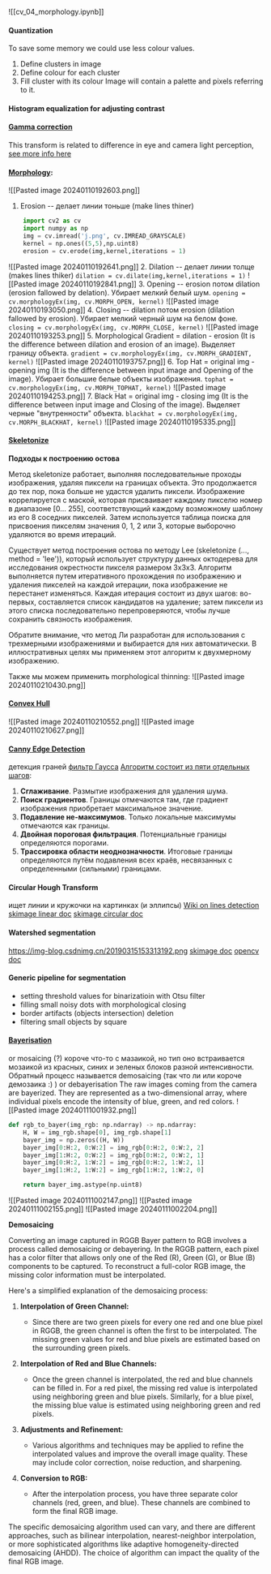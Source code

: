 ![[cv_04_morphology.ipynb]]
#### Quantization
To save some memory we could use less colour values.
1. Define clusters in image
2. Define colour for each cluster
3. Fill cluster with its colour
Image will contain a palette and pixels referring to it.
#### Histogram equalization for adjusting contrast
#### [Gamma correction](https://en.wikipedia.org/wiki/Gamma_correction)
This transform is related to difference in eye and camera light perception, [see more info here](https://www.cambridgeincolour.com/tutorials/gamma-correction.htm)
#### [Morphology](https://docs.opencv.org/3.4/d9/d61/tutorial_py_morphological_ops.html):
![[Pasted image 20240110192603.png]]
 1. Erosion -- делает линии тоньше (make lines thiner)
```python
    import cv2 as cv
	import numpy as np
	img = cv.imread('j.png', cv.IMREAD_GRAYSCALE)
	kernel = np.ones((5,5),np.uint8)
	erosion = cv.erode(img,kernel,iterations = 1)
```
![[Pasted image 20240110192641.png]]
 2. Dilation -- делает линии толще (makes lines thiker)
    `dilation = cv.dilate(img,kernel,iterations = 1)`
    ![[Pasted image 20240110192841.png]]
3. Opening -- erosion потом dilation (erosion fallowed by delation). Убирает мелкий белый шум.
	   `opening = cv.morphologyEx(img, cv.MORPH_OPEN, kernel)`
	   ![[Pasted image 20240110193050.png]]
   4. Closing -- dilation потом erosion (dilation fallowed by erosion). Убирает мелкий черный шум на белом фоне.
	`closing = cv.morphologyEx(img, cv.MORPH_CLOSE, kernel)`
      ![[Pasted image 20240110193253.png]]
5.  Morphological Gradient = dilation - erosion (It is the difference between dilation and erosion of an image). Выделяет границу объекта.
	`gradient = cv.morphologyEx(img, cv.MORPH_GRADIENT, kernel)`
	   ![[Pasted image 20240110193757.png]]
6. Top Hat = original img - opening img (It is the difference between input image and Opening of the image). Убирает большие белые объекты изображения.
	`tophat = cv.morphologyEx(img, cv.MORPH_TOPHAT, kernel)`
	![[Pasted image 20240110194253.png]]
7. Black Hat = original img - closing img (It is the difference between input image and Closing of the image). Выделяет черные "внутренности" объекта.
	 `blackhat = cv.morphologyEx(img, cv.MORPH_BLACKHAT, kernel)`
	 ![[Pasted image 20240110195335.png]]

#### [Skeletonize](https://scikit-image.org/docs/stable/auto_examples/edges/plot_skeleton.html)
__Подходы к построению остова__

Метод skeletonize работает, выполняя последовательные проходы изображения, удаляя пиксели на границах объекта. Это продолжается до тех пор, пока больше не удастся удалить пиксели. Изображение коррелируется с маской, которая присваивает каждому пикселю номер в диапазоне [0… 255], соответствующий каждому возможному шаблону из его 8 соседних пикселей. Затем используется таблица поиска для присвоения пикселям значения 0, 1, 2 или 3, которые выборочно удаляются во время итераций. 

Существует метод построения остова по методу Lee (skeletonize (..., method = 'lee')), который использует структуру данных октодерева для исследования окрестности пикселя размером 3x3х3. Алгоритм выполняется путем итеративного прохождения по изображению и удаления пикселей на каждой итерации, пока изображение не перестанет изменяться. Каждая итерация состоит из двух шагов: во-первых, составляется список кандидатов на удаление; затем пиксели из этого списка последовательно перепроверяются, чтобы лучше сохранить связность изображения.

Обратите внимание, что метод Ли разработан для использования с трехмерными изображениями и выбирается для них автоматически. В иллюстративных целях мы применяем этот алгоритм к двухмерному изображению.

Также мы можем применить morphological thinning:
![[Pasted image 20240110210430.png]]

#### [Convex Hull](https://scikit-image.org/docs/stable/auto_examples/edges/plot_convex_hull.html)
![[Pasted image 20240110210552.png]]
![[Pasted image 20240110210627.png]]

#### [Canny Edge Detection](https://docs.opencv.org/4.8.0/da/d22/tutorial_py_canny.html)
детекция граней
 [фильтр Гаусса](https://homepages.inf.ed.ac.uk/rbf/HIPR2/gsmooth.htm)
 [Алгоритм состоит из пяти отдельных шагов](https://habr.com/ru/articles/114589/):
1. **Сглаживание**. Размытие изображения для удаления шума.
2. **Поиск градиентов**. Границы отмечаются там, где градиент изображения приобретает максимальное значение.
3. **Подавление не-максимумов**. Только локальные максимумы отмечаются как границы.
4. **Двойная пороговая фильтрация**. Потенциальные границы определяются порогами.
5. **Трассировка области неоднозначности**. Итоговые границы определяются путём подавления всех краёв, несвязанных с определенными (сильными) границами.

#### Circular Hough Transform
ищет линии и кружочки на картинках (и эллипсы)
[Wiki on lines detection](https://en.wikipedia.org/wiki/Hough_transform)
[skimage linear doc](https://scikit-image.org/docs/stable/auto_examples/edges/plot_line_hough_transform.html)
[skimage circular doc](https://scikit-image.org/docs/stable/auto_examples/edges/plot_circular_elliptical_hough_transform.html)

#### Watershed segmentation
https://img-blog.csdnimg.cn/20190315153313192.png
[skimage doc](https://scikit-image.org/docs/stable/auto_examples/segmentation/plot_watershed.html)
[opencv doc](https://docs.opencv.org/4.8.0/d3/db4/tutorial_py_watershed.html)

#### Generic pipeline for segmentation
- setting threshold values for binarizatioin with Otsu filter
- filling small noisy dots with morphological closing
- border artifacts (objects intersection) deletion
- filtering small objects by square

#### [Bayerisation](https://en.wikipedia.org/wiki/Bayer_filter)
or mosaicing (?) короче что-то с мазаикой, но тип оно встраивается мозаикой из красных, синих и зеленых блоков разной интенсивности.
Обратный процесс называется demosaicing (так что ли или короче демозаика :) ) or debayerisation
The raw images coming from the camera are bayerized. They are represented as a two-dimensional array, where individual pixels encode the intensity of blue, green, and red colors.
![[Pasted image 20240111001932.png]]
```python
def rgb_to_bayer(img_rgb: np.ndarray) -> np.ndarray:
    H, W = img_rgb.shape[0], img_rgb.shape[1]
    bayer_img = np.zeros((H, W))
    bayer_img[0:H:2, 0:W:2] = img_rgb[0:H:2, 0:W:2, 2]
    bayer_img[1:H:2, 0:W:2] = img_rgb[0:H:2, 0:W:2, 1]
    bayer_img[0:H:2, 1:W:2] = img_rgb[0:H:2, 1:W:2, 1]
    bayer_img[1:H:2, 1:W:2] = img_rgb[1:H:2, 1:W:2, 0]

    return bayer_img.astype(np.uint8)
```
![[Pasted image 20240111002147.png]]
![[Pasted image 20240111002155.png]]
![[Pasted image 20240111002204.png]]

**Demosaicing**

Converting an image captured in RGGB Bayer pattern to RGB involves a process called demosaicing or debayering. In the RGGB pattern, each pixel has a color filter that allows only one of the Red (R), Green (G), or Blue (B) components to be captured. To reconstruct a full-color RGB image, the missing color information must be interpolated.

Here's a simplified explanation of the demosaicing process:

1. **Interpolation of Green Channel:**
    
    - Since there are two green pixels for every one red and one blue pixel in RGGB, the green channel is often the first to be interpolated. The missing green values for red and blue pixels are estimated based on the surrounding green pixels.
2. **Interpolation of Red and Blue Channels:**
    
    - Once the green channel is interpolated, the red and blue channels can be filled in. For a red pixel, the missing red value is interpolated using neighboring green and blue pixels. Similarly, for a blue pixel, the missing blue value is estimated using neighboring green and red pixels.
3. **Adjustments and Refinement:**
    
    - Various algorithms and techniques may be applied to refine the interpolated values and improve the overall image quality. These may include color correction, noise reduction, and sharpening.
4. **Conversion to RGB:**
    
    - After the interpolation process, you have three separate color channels (red, green, and blue). These channels are combined to form the final RGB image.

The specific demosaicing algorithm used can vary, and there are different approaches, such as bilinear interpolation, nearest-neighbor interpolation, or more sophisticated algorithms like adaptive homogeneity-directed demosaicing (AHDD). The choice of algorithm can impact the quality of the final RGB image.